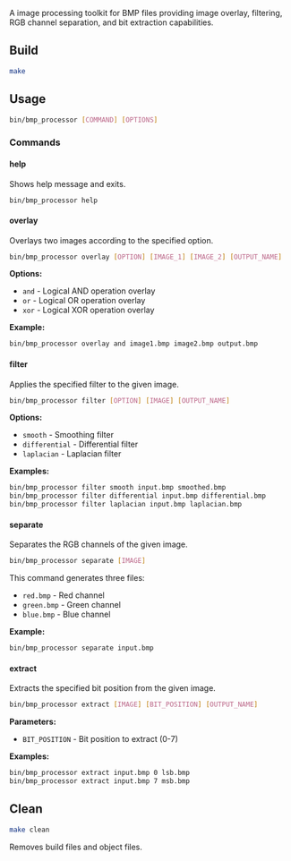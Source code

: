 A image processing toolkit for BMP files providing image overlay, filtering, RGB channel separation, and bit extraction capabilities.

## Build

```bash
make
```

## Usage

```bash
bin/bmp_processor [COMMAND] [OPTIONS]
```

### Commands

#### help
Shows help message and exits.

```bash
bin/bmp_processor help
```

#### overlay
Overlays two images according to the specified option.

```bash
bin/bmp_processor overlay [OPTION] [IMAGE_1] [IMAGE_2] [OUTPUT_NAME]
```

**Options:**
- `and` - Logical AND operation overlay
- `or` - Logical OR operation overlay  
- `xor` - Logical XOR operation overlay

**Example:**
```bash
bin/bmp_processor overlay and image1.bmp image2.bmp output.bmp
```

#### filter
Applies the specified filter to the given image.

```bash
bin/bmp_processor filter [OPTION] [IMAGE] [OUTPUT_NAME]
```

**Options:**
- `smooth` - Smoothing filter
- `differential` - Differential filter
- `laplacian` - Laplacian filter

**Examples:**
```bash
bin/bmp_processor filter smooth input.bmp smoothed.bmp
bin/bmp_processor filter differential input.bmp differential.bmp
bin/bmp_processor filter laplacian input.bmp laplacian.bmp
```

#### separate
Separates the RGB channels of the given image.

```bash
bin/bmp_processor separate [IMAGE]
```

This command generates three files:
- `red.bmp` - Red channel
- `green.bmp` - Green channel
- `blue.bmp` - Blue channel

**Example:**
```bash
bin/bmp_processor separate input.bmp
```

#### extract
Extracts the specified bit position from the given image.

```bash
bin/bmp_processor extract [IMAGE] [BIT_POSITION] [OUTPUT_NAME]
```

**Parameters:**
- `BIT_POSITION` - Bit position to extract (0-7)

**Examples:**
```bash
bin/bmp_processor extract input.bmp 0 lsb.bmp
bin/bmp_processor extract input.bmp 7 msb.bmp
```

## Clean

```bash
make clean
```

Removes build files and object files.
